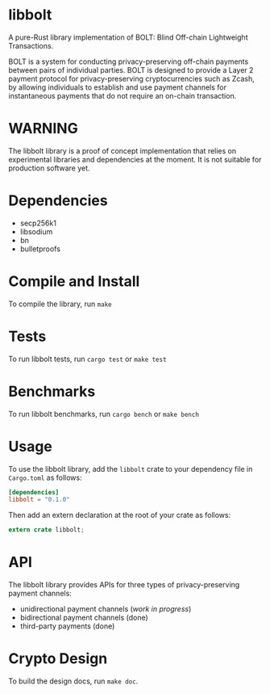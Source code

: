 # libbolt

A pure-Rust library implementation of BOLT: Blind Off-chain Lightweight Transactions.

BOLT is a system for conducting privacy-preserving off-chain payments between pairs of individual parties. BOLT is designed to provide a Layer 2 payment protocol for privacy-preserving cryptocurrencies such as Zcash, by allowing individuals to establish and use payment channels for instantaneous payments that do not require an on-chain transaction.

# WARNING

The libbolt library is a proof of concept implementation that relies on experimental libraries and dependencies at the moment. It is not suitable for production software yet.

# Dependencies

* secp256k1
* libsodium
* bn
* bulletproofs

# Compile and Install

To compile the library, run `make` 

# Tests

To run libbolt tests, run `cargo test` or `make test`

# Benchmarks

To run libbolt benchmarks, run `cargo bench` or `make bench`

# Usage

To use the libbolt library, add the `libbolt` crate to your dependency file in `Cargo.toml` as follows:

```toml
[dependencies]
libbolt = "0.1.0"
```

Then add an extern declaration at the root of your crate as follows:
```rust
extern crate libbolt;
```

# API

The libbolt library provides APIs for three types of privacy-preserving payment channels:

* unidirectional payment channels (*work in progress*)
* bidirectional payment channels (done)
* third-party payments (done)

# Crypto Design

To build the design docs, run `make doc`.
